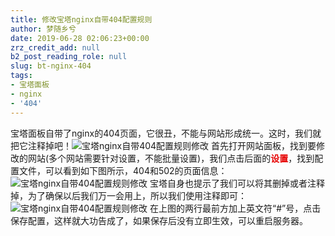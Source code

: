 ```yaml
---
title: 修改宝塔nginx自带404配置规则
author: 梦随乡兮
date: 2019-06-28 02:06:23+00:00
zrz_credit_add: null
b2_post_reading_role: null
slug: bt-nginx-404
tags:
- 宝塔面板
- nginx
- '404'
---
```

宝塔面板自带了nginx的404页面，它很丑，不能与网站形成统一。这时，我们就把它注释掉吧！<img alt="宝塔nginx自带404配置规则修改" src="https://r2.imsxx.com/wp-content/uploads/2019/06/110dd854555d75.jpg" id="4413DCF6" class="po-img-big" />
首先打开网站面板，找到要修改的网站(多个网站需要针对设置，不能批量设置)，我们点击后面的<strong style="color: rgb(230, 0, 0);">设置</strong>，找到配置文件，可以看到如下图所示，404和502的页面信息：<img alt="宝塔nginx自带404配置规则修改" src="https://r2.imsxx.com/wp-content/uploads/2019/06/15d4bb551f87c6.jpg" id="1DBDBF2E" class="po-img-big" />
宝塔自身也提示了我们可以将其删掉或者注释掉，为了确保以后我们万一会用上，所以我们使用注释即可：<img alt="宝塔nginx自带404配置规则修改" src="https://r2.imsxx.com/wp-content/uploads/2019/06/1d55a5157aa7d5.jpg" id="662D61D4" class="po-img-big" />
在上图的两行最前方加上英文符“#”号，点击保存配置，这样就大功告成了，如果保存后没有立即生效，可以重启服务器。
